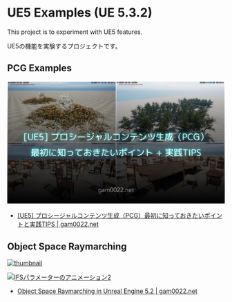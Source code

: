 # UE5 Examples (UE 5.3.2)

This project is to experiment with UE5 features.

UE5の機能を実験するプロジェクトです。

## PCG Examples

![PCG Examples](Docs/pcg.jpg)

- [[UE5] プロシージャルコンテンツ生成（PCG）最初に知っておきたいポイントと実践TIPS | gam0022.net](https://gam0022.net/blog/2024/01/01/ue5-pcg-introduction-tips/)

## Object Space Raymarching

[![thumbnail](Docs/RaymarchingInUE5_thumbnail_v7.png)](Docs/RaymarchingInUE5_thumbnail_v7.png)

[![IFSパラメーターのアニメーション2](Docs/param_v2.gif)](Docs/param_v2.gif)

- [Object Space Raymarching in Unreal Engine 5.2 | gam0022.net](https://gam0022.net/blog/2023/07/31/raymarching-in-ue5/)

